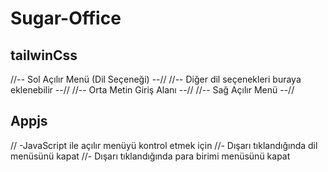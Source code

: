 # Sugar-Office
## tailwinCss
//-- Sol Açılır Menü (Dil Seçeneği) --//
//-- Diğer dil seçenekleri buraya eklenebilir --//
//-- Orta Metin Giriş Alanı --//
//-- Sağ Açılır Menü --//
## Appjs
// -JavaScript ile açılır menüyü kontrol etmek için
//- Dışarı tıklandığında dil menüsünü kapat
 //- Dışarı tıklandığında para birimi menüsünü kapat